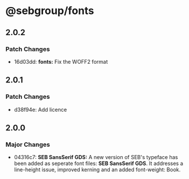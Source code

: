 # @sebgroup/fonts

## 2.0.2

### Patch Changes

- 16d03dd: **fonts:** Fix the WOFF2 format

## 2.0.1

### Patch Changes

- d38f94e: Add licence

## 2.0.0

### Major Changes

- 04316c7: **SEB SansSerif GDS:** A new version of SEB's typeface has been added as seperate font files: **SEB SansSerif GDS**. It addresses a line-height issue, improved kerning and an added font-weight: Book.
